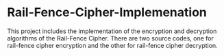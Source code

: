 # Rail-Fence-Cipher-Implemenation
This project includes the implementation of the encryption and decryption algorithms of the Rail-Fence Cipher. There are two source codes, one for rail-fence cipher encryption and the other for rail-fence cipher decryption.
